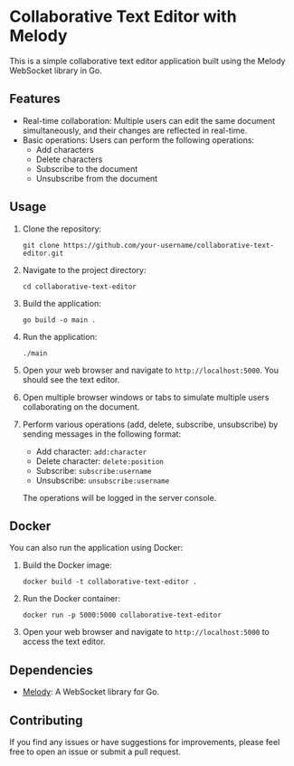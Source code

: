 # Collaborative Text Editor with Melody

This is a simple collaborative text editor application built using the Melody WebSocket library in Go.

## Features

- Real-time collaboration: Multiple users can edit the same document simultaneously, and their changes are reflected in real-time.
- Basic operations: Users can perform the following operations:
  - Add characters
  - Delete characters
  - Subscribe to the document
  - Unsubscribe from the document

## Usage

1. Clone the repository:
   ```
   git clone https://github.com/your-username/collaborative-text-editor.git
   ```

2. Navigate to the project directory:
   ```
   cd collaborative-text-editor
   ```

3. Build the application:
   ```
   go build -o main .
   ```

4. Run the application:
   ```
   ./main
   ```

5. Open your web browser and navigate to `http://localhost:5000`. You should see the text editor.

6. Open multiple browser windows or tabs to simulate multiple users collaborating on the document.

7. Perform various operations (add, delete, subscribe, unsubscribe) by sending messages in the following format:
   - Add character: `add:character`
   - Delete character: `delete:position`
   - Subscribe: `subscribe:username`
   - Unsubscribe: `unsubscribe:username`

   The operations will be logged in the server console.

## Docker

You can also run the application using Docker:

1. Build the Docker image:
   ```
   docker build -t collaborative-text-editor .
   ```

2. Run the Docker container:
   ```
   docker run -p 5000:5000 collaborative-text-editor
   ```

3. Open your web browser and navigate to `http://localhost:5000` to access the text editor.

## Dependencies

- [Melody](https://github.com/olahol/melody): A WebSocket library for Go.

## Contributing

If you find any issues or have suggestions for improvements, please feel free to open an issue or submit a pull request.

